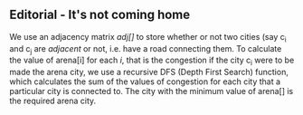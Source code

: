 ## Editorial - It's not coming home
We use an adjacency matrix *adj[]* to store whether or not two cities (say c<sub>i</sub> and c<sub>j</sub> are *adjacent* or not, i.e. have a road connecting them.
To calculate the value of arena[i] for each *i*, that is the congestion if the city c<sub>i</sub> were to be made the arena city, we use a recursive DFS (Depth First Search)
function, which calculates the sum of the values of congestion for each city that a particular city is connected to. The city with the minimum value of arena[] is the required arena city. 
